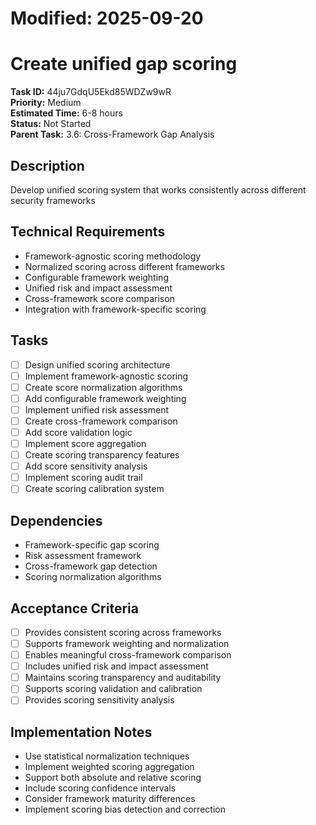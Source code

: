 # Modified: 2025-09-20

# Create unified gap scoring

**Task ID:** 44ju7GdqU5Ekd85WDZw9wR  
**Priority:** Medium  
**Estimated Time:** 6-8 hours  
**Status:** Not Started  
**Parent Task:** 3.6: Cross-Framework Gap Analysis

## Description
Develop unified scoring system that works consistently across different security frameworks

## Technical Requirements
- Framework-agnostic scoring methodology
- Normalized scoring across different frameworks
- Configurable framework weighting
- Unified risk and impact assessment
- Cross-framework score comparison
- Integration with framework-specific scoring

## Tasks
- [ ] Design unified scoring architecture
- [ ] Implement framework-agnostic scoring
- [ ] Create score normalization algorithms
- [ ] Add configurable framework weighting
- [ ] Implement unified risk assessment
- [ ] Create cross-framework comparison
- [ ] Add score validation logic
- [ ] Implement score aggregation
- [ ] Create scoring transparency features
- [ ] Add score sensitivity analysis
- [ ] Implement scoring audit trail
- [ ] Create scoring calibration system

## Dependencies
- Framework-specific gap scoring
- Risk assessment framework
- Cross-framework gap detection
- Scoring normalization algorithms

## Acceptance Criteria
- [ ] Provides consistent scoring across frameworks
- [ ] Supports framework weighting and normalization
- [ ] Enables meaningful cross-framework comparison
- [ ] Includes unified risk and impact assessment
- [ ] Maintains scoring transparency and auditability
- [ ] Supports scoring validation and calibration
- [ ] Provides scoring sensitivity analysis

## Implementation Notes
- Use statistical normalization techniques
- Implement weighted scoring aggregation
- Support both absolute and relative scoring
- Include scoring confidence intervals
- Consider framework maturity differences
- Implement scoring bias detection and correction
